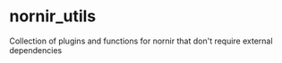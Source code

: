 # nornir_utils
Collection of plugins and functions for nornir that don't require external dependencies
